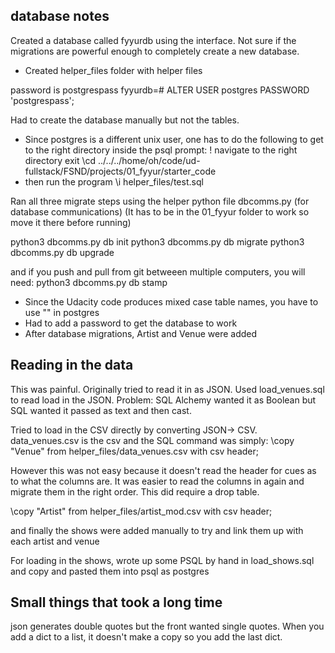 
## database notes

Created a database called fyyurdb using the interface.
Not sure if the migrations are powerful enough to completely create a new database.

- Created helper_files folder with helper files


password is postgrespass
fyyurdb=# ALTER USER postgres PASSWORD 'postgrespass';

Had to create the database manually but not the tables.

- Since postgres is a different unix user, one has to do the following to get to the right directory inside the psql prompt:
\!
navigate to the right directory
exit
\cd ../../../home/oh/code/ud-fullstack/FSND/projects/01_fyyur/starter_code
- then run the program
\i helper_files/test.sql

Ran all three migrate steps using the helper python file dbcomms.py (for database communications)
(It has to be in the 01_fyyur folder to work so move it there before running)

python3 dbcomms.py db init
python3 dbcomms.py db migrate
python3 dbcomms.py db upgrade

and if you push and pull from git betweeen multiple computers, you will need:
python3 dbcomms.py db stamp 

- Since the Udacity code produces mixed case table names, you have to use "" in postgres
- Had to add a password to get the database to work
- After database migrations, Artist and Venue were added

## Reading in the data

This was painful. Originally tried to read it in as JSON.
Used load_venues.sql to read load in the JSON.
Problem: SQL Alchemy wanted it as Boolean but SQL wanted it passed as text and then cast.

Tried to load in the CSV directly by converting JSON-> CSV.
data_venues.csv is the csv and the SQL command was simply:
  \copy "Venue" from helper_files/data_venues.csv with csv header;

However this was not easy because it doesn't read the header for cues as to what the columns are. It was easier to read the columns in again and migrate them in the right order. This did require a drop table.

\copy "Artist" from helper_files/artist_mod.csv with csv header;

and finally the shows were added manually to try and link them up with each artist and venue

For loading in the shows, wrote up some PSQL by hand in load_shows.sql and copy and pasted them into psql as postgres

## Small things that took a long time

json generates double quotes but the front wanted single quotes.
When you add a dict to a list, it doesn't make a copy so you add the last dict.
